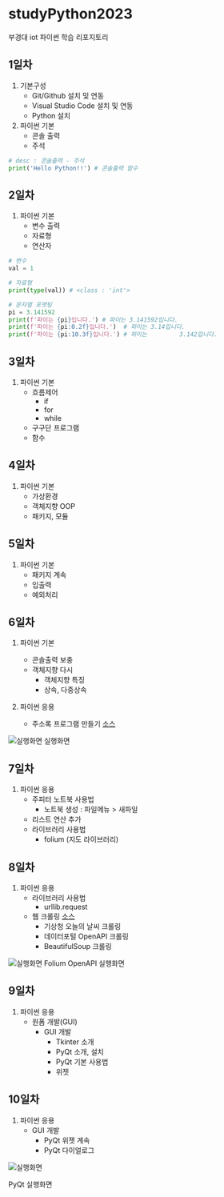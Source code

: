 # studyPython2023
부경대 iot 파이썬 학습 리포지토리

## 1일차
1. 기본구성
    - Git/Github 설치 및 연동
    - Visual Studio Code 설치 및 연동
    - Python 설치
2. 파이썬 기본
    - 콘솔 출력
    - 주석

```python
# desc : 콘솔출력 - 주석
print('Hello Python!!') # 콘솔출력 함수
```

## 2일차
1. 파이썬 기본
    - 변수 출력
    - 자료형
    - 연산자

```python
# 변수
val = 1

# 자료형
print(type(val)) # <class : 'int'>

# 문자열 포맷팅
pi = 3.141592
print(f'파이는 {pi}입니다.') # 파이는 3.141592입니다.
print(f'파이는 {pi:0.2f}입니다.')  # 파이는 3.14입니다.
print(f'파이는 {pi:10.3f}입니다.') # 파이는         3.142입니다. 
```

## 3일차
1. 파이썬 기본 
    - 흐름제어
        - if 
        - for 
        - while
    - 구구단 프로그램
    - 함수


## 4일차
1. 파이썬 기본
    - 가상환경
    - 객체지향 OOP
    - 패키지, 모듈


## 5일차
1. 파이썬 기본
    - 패키지 계속
    - 입출력
    - 예외처리


## 6일차
1. 파이썬 기본
    - 콘솔출력 보충
    - 객체지향 다시
        - 객체지향 특징
        - 상속, 다중상속

2. 파이썬 응용
    - 주소록 프로그램 만들기 [소스](https://github.com/TaeYoonSS/studyPython2023/blob/main/project/address_app.py)
    
![실행화면](https://raw.githubusercontent.com/TaeYoonSS/studyPython2023/main/images/address_app.png)
실행화면

## 7일차
1. 파이썬 응용
    - 주피터 노트북 사용법
        - 노트북 생성 : 파일메뉴 > 새파일
    - 리스트 연산 추가
    - 라이브러리 사용법
        - folium (지도 라이브러리)

## 8일차    
1. 파이썬 응용    
    - 라이브러리 사용법
        - urllib.request
    - 웹 크롤링 [소스](https://github.com/TaeYoonSS/studyPython2023/blob/main/Day08/code44_web_crawling_tutorial.ipynb)
        - 기상청 오늘의 날씨 크롤링
        - 데이터포털 OpenAPI 크롤링
        - BeautifulSoup 크롤링

![실행화면](https://raw.githubusercontent.com/TaeYoonSS/studyPython2023/main/images/jupyter_folium.PNG)
Folium OpenAPI 실행화면


## 9일차
1. 파이썬 응용    
    - 원폼 개발(GUI)
        - GUI 개발
            - Tkinter 소개
            - PyQt 소개, 설치
            - PyQt 기본 사용법
            - 위젯

## 10일차
1. 파이썬 응용
    - GUI 개발
        - PyQt 위젯 계속
        - PyQt 다이얼로그

![실행화면](https://raw.githubusercontent.com/TaeYoonSS/studyPython2023/main/images/dialog.png)

PyQt 실행화면
